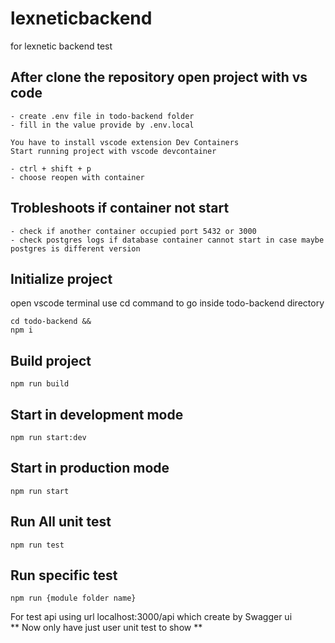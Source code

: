 # lexneticbackend
for lexnetic backend test

## After clone the repository open project with vs code
    - create .env file in todo-backend folder
    - fill in the value provide by .env.local

    You have to install vscode extension Dev Containers
    Start running project with vscode devcontainer

    - ctrl + shift + p
    - choose reopen with container

## Trobleshoots if container not start
    - check if another container occupied port 5432 or 3000
    - check postgres logs if database container cannot start in case maybe postgres is different version

## Initialize project
open vscode terminal use cd command to go inside todo-backend directory

    cd todo-backend &&
    npm i

## Build project
    npm run build

## Start in development mode
    npm run start:dev

## Start in production mode
    npm run start

## Run All unit test
    npm run test

## Run specific test
    npm run {module folder name}

For test api using url localhost:3000/api which create by Swagger ui<br/>
** Now only have just user unit test to show **
